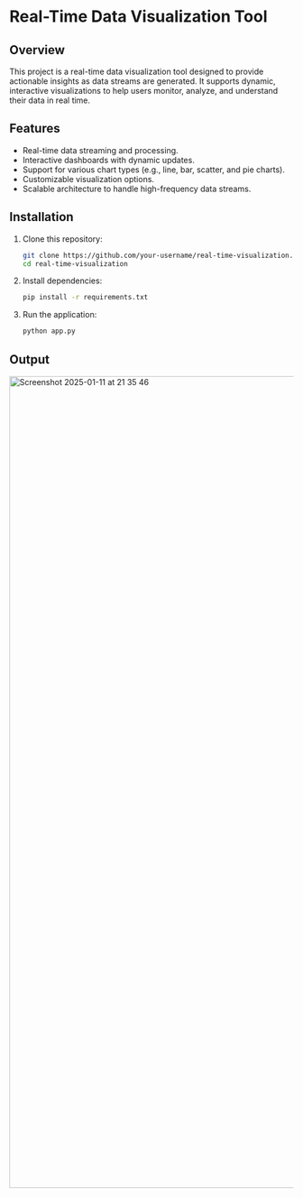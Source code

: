# Real-Time Data Visualization Tool

## Overview

This project is a real-time data visualization tool designed to provide actionable insights as data streams are generated. It supports dynamic, interactive visualizations to help users monitor, analyze, and understand their data in real time.

## Features

- Real-time data streaming and processing.
- Interactive dashboards with dynamic updates.
- Support for various chart types (e.g., line, bar, scatter, and pie charts).
- Customizable visualization options.
- Scalable architecture to handle high-frequency data streams.

## Installation

1. Clone this repository:
   ```bash
   git clone https://github.com/your-username/real-time-visualization.git
   cd real-time-visualization
2. Install dependencies:
    ```bash
    pip install -r requirements.txt
3. Run the application:
   ```bash
   python app.py

## Output


<img width="1440" alt="Screenshot 2025-01-11 at 21 35 46" src="https://github.com/user-attachments/assets/27381d5d-82e1-467a-b9dd-b95d574cf0ee" />
